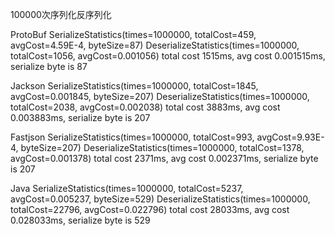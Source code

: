 100000次序列化反序列化

ProtoBuf
SerializeStatistics(times=1000000, totalCost=459, avgCost=4.59E-4, byteSize=87)
DeserializeStatistics(times=1000000, totalCost=1056, avgCost=0.001056)
total cost 1515ms, avg cost 0.001515ms, serialize byte is 87

Jackson
SerializeStatistics(times=1000000, totalCost=1845, avgCost=0.001845, byteSize=207)
DeserializeStatistics(times=1000000, totalCost=2038, avgCost=0.002038)
total cost 3883ms, avg cost 0.003883ms, serialize byte is 207

Fastjson
SerializeStatistics(times=1000000, totalCost=993, avgCost=9.93E-4, byteSize=207)
DeserializeStatistics(times=1000000, totalCost=1378, avgCost=0.001378)
total cost 2371ms, avg cost 0.002371ms, serialize byte is 207

Java
SerializeStatistics(times=1000000, totalCost=5237, avgCost=0.005237, byteSize=529)
DeserializeStatistics(times=1000000, totalCost=22796, avgCost=0.022796)
total cost 28033ms, avg cost 0.028033ms, serialize byte is 529

